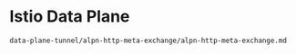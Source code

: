 # Istio Data Plane

```{toctree}
data-plane-tunnel/alpn-http-meta-exchange/alpn-http-meta-exchange.md
```